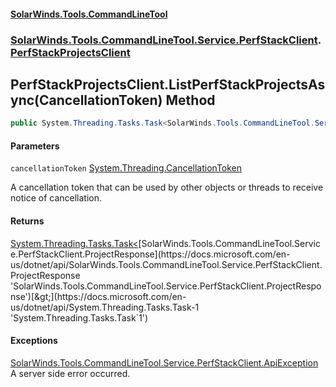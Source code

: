 #### [SolarWinds.Tools.CommandLineTool](index.md 'index')
### [SolarWinds.Tools.CommandLineTool.Service.PerfStackClient](index.md#SolarWinds.Tools.CommandLineTool.Service.PerfStackClient 'SolarWinds.Tools.CommandLineTool.Service.PerfStackClient').[PerfStackProjectsClient](PerfStackProjectsClient.md 'SolarWinds.Tools.CommandLineTool.Service.PerfStackClient.PerfStackProjectsClient')

## PerfStackProjectsClient.ListPerfStackProjectsAsync(CancellationToken) Method

```csharp
public System.Threading.Tasks.Task<SolarWinds.Tools.CommandLineTool.Service.PerfStackClient.ProjectResponse> ListPerfStackProjectsAsync(System.Threading.CancellationToken cancellationToken);
```
#### Parameters

<a name='SolarWinds.Tools.CommandLineTool.Service.PerfStackClient.PerfStackProjectsClient.ListPerfStackProjectsAsync(System.Threading.CancellationToken).cancellationToken'></a>

`cancellationToken` [System.Threading.CancellationToken](https://docs.microsoft.com/en-us/dotnet/api/System.Threading.CancellationToken 'System.Threading.CancellationToken')

A cancellation token that can be used by other objects or threads to receive notice of cancellation.

#### Returns
[System.Threading.Tasks.Task&lt;](https://docs.microsoft.com/en-us/dotnet/api/System.Threading.Tasks.Task-1 'System.Threading.Tasks.Task`1')[SolarWinds.Tools.CommandLineTool.Service.PerfStackClient.ProjectResponse](https://docs.microsoft.com/en-us/dotnet/api/SolarWinds.Tools.CommandLineTool.Service.PerfStackClient.ProjectResponse 'SolarWinds.Tools.CommandLineTool.Service.PerfStackClient.ProjectResponse')[&gt;](https://docs.microsoft.com/en-us/dotnet/api/System.Threading.Tasks.Task-1 'System.Threading.Tasks.Task`1')

#### Exceptions

[SolarWinds.Tools.CommandLineTool.Service.PerfStackClient.ApiException](https://docs.microsoft.com/en-us/dotnet/api/SolarWinds.Tools.CommandLineTool.Service.PerfStackClient.ApiException 'SolarWinds.Tools.CommandLineTool.Service.PerfStackClient.ApiException')  
A server side error occurred.